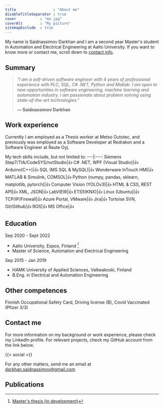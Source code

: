 ```yaml
---
title                 : "About me"
disableTitleSeparator : true
cover           : "me.jpg"
coverAlt        : "My picture"
sitemapExclude  : true
---
```


My name is Saidnassimov Darkhan and I am a second year Master's student in Automation and Electrical Engineering at Aalto University. If you want to know more or contact me, scroll down to [contact info](#Contact-me).

## Summary

> *"I am a self-driven software engineer with 4 years of professional experience with PLC, SQL, C# .NET, Python and Matlab. I am open to new opportunities in software engineering, machine learning and automation industry. I am passionate about problem solving using state-of-the-art technologies."*
>
> **— Saidnassimov Darkhan**


## Work experience
Currently I am employed as a Thesis worker at Metso Outotec,  and previously was employed as a Software Developer at Redrakon and a Software Engineer at Raute Oyj.

My tech skills include, but not limited to:
---|:---:
Siemens Step7/TIA/CodeSYS/nxtStudio|:thumbsup:
C# .NET, WPF (Visual Studio)|:thumbsup:
Arduino(C++)|:thumbsup:
SQL (MS SQL & MySQL)|:thumbsup:
Wonderware InTouch HMI|:thumbsup:
MATLAB & Simulink, COMSOL|:thumbsup:
Python (numpy, pandas, sklearn, matplotlib, pytorch)|:thumbsup:
Computer Vision (YOLOv3)|:thumbsup:
HTML & CSS, REST API|:thumbsup:
XML, JSON|:thumbsup:
LabVIEW|:thumbsup:
ETS5(KNX)|:thumbsup:
Linux (Ubuntu)|:thumbsup:
TCP/IP/Firewall|:thumbsup:
Azure Portal, VMware|:thumbsup:
Jira|:thumbsup:
Tortoise SVN, Git/Github|:thumbsup:
ROS|:thumbsup:
MS Office|:thumbsup:

## Education
Sep 2020 - Sept 2022 
- Aalto University, Espoo, Finland [^1]
- Master of Science, Automation and Electrical Engineering

Sep 2015 - Jan 2019 
- HAMK University of Applied Sciences, Valkeakoski, Finland
- B.Eng. in Electrical and Automation Engineering

## Other competences

Finnish Occupational Safety Card, Driving license (B), Covid Vaccinated (Pfizer 3/3)

## Contact me
For more information on my background or work experience, please check my LinkedIn profile. For relevant projects, check my GitHub account from the link below.

{{< social >}}

For any other matters, send me an email at <darkhan.saidnassimov@gmail.com>

## Publications
[^1]: [Master's thesis (in development)](https://github.com/darkhan-s/master-thesis-equipment-detection)
